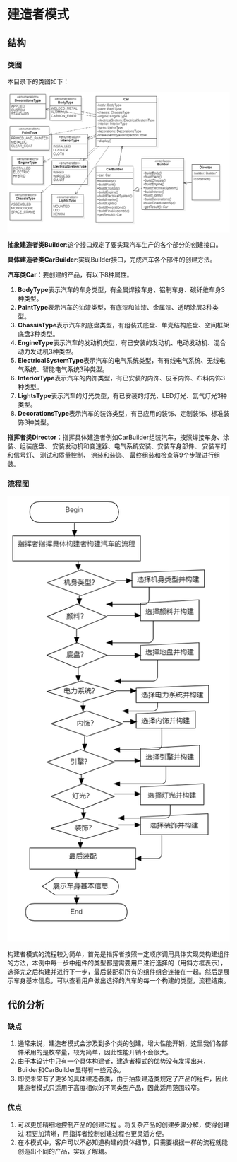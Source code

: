 # 建造者模式

## 结构

### 类图

本目录下的类图如下：

![BuilderPattern](BuilderPattern.png)

**抽象建造者类Builder**:这个接口规定了要实现汽车生产的各个部分的创建接口。

**具体建造者类CarBuilder**:实现Builder接口，完成汽车各个部件的创建方法。

**汽车类Car**：要创建的产品，有以下8种属性。

1. **BodyType**表示汽车的车身类型，有金属焊接车身、铝制车身、碳纤维车身3种类型。
2. **PaintType**表示汽车的油漆类型，有底漆和油漆、金属漆、透明涂层3种类型。
3. **ChassisType**表示汽车的底盘类型，有组装式底盘、单壳结构底盘、空间框架底盘3种类型。
4. **EngineType**表示汽车的发动机类型，有已安装的发动机、电动发动机、混合动力发动机3种类型。
5. **ElectricalSystemType**表示汽车的电气系统类型，有有线电气系统、无线电气系统、智能电气系统3种类型。
6. **InteriorType**表示汽车的内饰类型，有已安装的内饰、皮革内饰、布料内饰3种类型。
7. **LightsType**表示汽车的灯光类型，有已安装的灯光、LED灯光、氙气灯光3种类型。
8. **DecorationsType**表示汽车的装饰类型，有已应用的装饰、定制装饰、标准装饰3种类型。

**指挥者类Director**：指挥具体建造者例如CarBuilder组装汽车，按照焊接车身、涂装、组装底盘、 安装发动机和变速器、电气系统安装、安装车身部件、 安装车灯和信号灯、 测试和质量控制、 涂装和装饰、 最终组装和检查等9个步骤进行组装。

### 流程图

![Flowchart-Builder](Flowchart-Builder.png)

​	构建者模式的流程较为简单，首先是指挥者按照一定顺序调用具体实现类构建组件的方法，本例中每一步中组件的类型都是需要用户进行选择的（用斜方框表示），选择完之后构建并进行下一步，最后装配将所有的组件组合连接在一起。然后是展示车身基本信息，可以查看用户做出选择的汽车的每一个构建的类型，流程结束。

## 代价分析

### 缺点
1. 通常来说，建造者模式会涉及到多个类的创建，增大性能开销，这里我们各部件采用的是枚举量，较为简单，因此性能开销不会很大。
2. 由于本设计中只有一个具体构建者，建造者模式的优势没有发挥出来，Builder和CarBuilder显得有一些冗余。
3. 即使未来有了更多的具体建造者类，由于抽象建造类规定了产品的组件，因此建造者模式只适用于高度相似的不同类型产品，因此适用范围较窄。
### 优点
1. 可以更加精细地控制产品的创建过程 。将复杂产品的创建步骤分解，使得创建过
程更加清晰，用指挥者控制创建过程也更灵活方便。
2. 在本模式中，客户可以不必知道构建的具体细节，只需要根据一样的流程就能创造出不同的产品，实现了解耦。